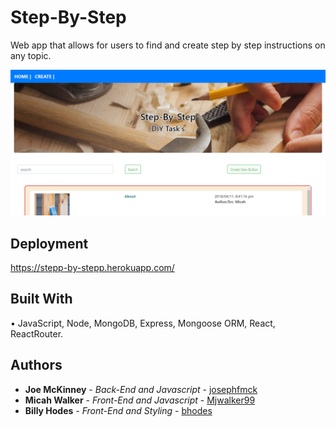 # Step-By-Step

Web app that allows for users to find and create step by step instructions on any topic.

![Screenshot](Screenshot-StepByStep.PNG)

## Deployment

https://stepp-by-stepp.herokuapp.com/

## Built With
•	JavaScript, Node, MongoDB, Express, Mongoose ORM, React, ReactRouter.

## Authors

* **Joe McKinney** - *Back-End and Javascript* - [josephfmck](https://github.com/josephfmck)
* **Micah Walker** - *Front-End and Javascript* - [Mjwalker99](https://github.com/Mjwalker99)
* **Billy Hodes** - *Front-End and Styling* - [bhodes](https://github.com/bhodes)
